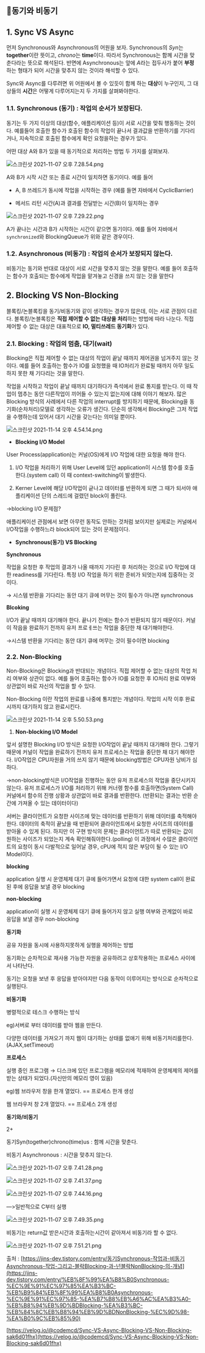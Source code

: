 ## 📍동기와 비동기

  

## 1. Sync VS Async

  

먼저 Synchronous와 Asynchronous의 어원을 보자. Synchronous의 *Syn*는 **together**이란 뜻이고, *chrono*는 **time**이다. 따라서 Synchronous는 함께 시간을 맞춘다라는 뜻으로 해석된다. 반면에 Asynchronous는 앞에 *A*라는 접두사가 붙어 **부정**하는 형태가 되어 시간을 맞추지 않는 것이라 해석할 수 있다.

  

Sync와 Async를 다루려면 위 어원에서 볼 수 있듯이 함께 하는 **대상**이 누구인지, 그 대상들의 **시간**은 어떻게 다루어지는지 두 가지를 살펴봐야한다.

  

### 1.1. Synchronous (동기) : 작업의 순서가 보장된다.

  

동기는 두 가지 이상의 대상(함수, 애플리케이션 등)이 서로 시간을 맞춰 행동하는 것이다. 예를들어 호출한 함수가 호출된 함수의 작업이 끝나서 결과값을 반환하기를 기다리거나, 지속적으로 호출된 함수에게 확인 요청을하는 경우가 있다.

  

어떤 대상 A와 B가 있을 때 동기적으로 처리하는 방법 두 가지를 살펴보자.

  

![스크린샷 2021-11-07 오후 7.28.54.png](https://s3.us-west-2.amazonaws.com/secure.notion-static.com/9fbfab04-0d07-425f-860f-764b5c2b2d00/%E1%84%89%E1%85%B3%E1%84%8F%E1%85%B3%E1%84%85%E1%85%B5%E1%86%AB%E1%84%89%E1%85%A3%E1%86%BA_2021-11-07_%E1%84%8B%E1%85%A9%E1%84%92%E1%85%AE_7.28.54.png?X-Amz-Algorithm=AWS4-HMAC-SHA256&X-Amz-Content-Sha256=UNSIGNED-PAYLOAD&X-Amz-Credential=AKIAT73L2G45EIPT3X45%2F20211225%2Fus-west-2%2Fs3%2Faws4_request&X-Amz-Date=20211225T073730Z&X-Amz-Expires=86400&X-Amz-Signature=19b0579aee0bd9d680a95b20068625ca36bc4f64b892016418126a04a6ba935d&X-Amz-SignedHeaders=host&response-content-disposition=filename%20%3D%22%25E1%2584%2589%25E1%2585%25B3%25E1%2584%258F%25E1%2585%25B3%25E1%2584%2585%25E1%2585%25B5%25E1%2586%25AB%25E1%2584%2589%25E1%2585%25A3%25E1%2586%25BA%25202021-11-07%2520%25E1%2584%258B%25E1%2585%25A9%25E1%2584%2592%25E1%2585%25AE%25207.28.54.png%22&x-id=GetObject)


  

A와 B가 시작 시간 또는 종료 시간이 일치하면 동기이다. 예를 들어

  

- A, B 쓰레드가 동시에 작업을 시작하는 경우 (예를 들면 자바에서 CyclicBarrier)

- 메서드 리턴 시간(A)과 결과를 전달받는 시간(B)이 일치하는 경우

![스크린샷 2021-11-07 오후 7.29.22.png](https://s3.us-west-2.amazonaws.com/secure.notion-static.com/aa10345e-b1f3-4553-aba0-c4059d600c94/%E1%84%89%E1%85%B3%E1%84%8F%E1%85%B3%E1%84%85%E1%85%B5%E1%86%AB%E1%84%89%E1%85%A3%E1%86%BA_2021-11-07_%E1%84%8B%E1%85%A9%E1%84%92%E1%85%AE_7.29.22.png?X-Amz-Algorithm=AWS4-HMAC-SHA256&X-Amz-Content-Sha256=UNSIGNED-PAYLOAD&X-Amz-Credential=AKIAT73L2G45EIPT3X45%2F20211225%2Fus-west-2%2Fs3%2Faws4_request&X-Amz-Date=20211225T073747Z&X-Amz-Expires=86400&X-Amz-Signature=1f3d63bdc44aa090beac92c5e12e3b0e492fa08ee655387d31cc86e5828ccd73&X-Amz-SignedHeaders=host&response-content-disposition=filename%20%3D%22%25E1%2584%2589%25E1%2585%25B3%25E1%2584%258F%25E1%2585%25B3%25E1%2584%2585%25E1%2585%25B5%25E1%2586%25AB%25E1%2584%2589%25E1%2585%25A3%25E1%2586%25BA%25202021-11-07%2520%25E1%2584%258B%25E1%2585%25A9%25E1%2584%2592%25E1%2585%25AE%25207.29.22.png%22&x-id=GetObject)

  

A가 끝나는 시간과 B가 시작하는 시간이 같으면 동기이다. 예를 들어 자바에서 `synchronized`와 BlockingQueue가 위와 같은 경우이다.

  

### 1.2. Asynchronous (비동기) : 작업의 순서가 보장되지 않는다.

  

비동기는 동기와 반대로 대상이 서로 시간을 맞추지 않는 것을 말한다. 예를 들어 호출하는 함수가 호출되는 함수에게 작업을 맡겨놓고 신경을 쓰지 않는 것을 말한다

  

## 2. Blocking VS Non-Blocking

  

블록킹/논블록킹을 동기/비동기와 같이 생각하는 경우가 많은데, 이는 서로 관점이 다르다. 블록킹/논블록킹은 **직접 제어할 수 없는 대상을 처리**하는 방법에 따라 나눈다. 직접 제어할 수 없는 대상은 대표적으로 **IO, 멀티쓰레드 동기화**가 있다.

  

### 2.1. Blocking : 작업의 멈춤, 대기(wait)

  

Blocking은 직접 제어할 수 없는 대상의 작업이 끝날 때까지 제어권을 넘겨주지 않는 것이다. 예를 들어 호출하는 함수가 IO를 요청했을 때 IO처리가 완료될 때까지 아무 일도 하지 못한 채 기다리는 것을 말한다.

  

작업을 시작하고 작업이 끝날 때까지 대기하다가 즉석에서 완료 통지를 받는다. 이 때 작업이 멈추는 동안 다른작업이 끼어들 수 있는지 없는지에 대해 이야기 해보자. 많은 Blocking 방식의 사례에서 다른 작업의 interrupt를 방지하기 때문에, Blocking을 동기화(순차처리)모델로 생각하는 오류가 생긴다. 단순히 생각해서 Blocking은 그저 작업을 수행하는데 있어서 대기 시간을 갖는다는 의미일 뿐이다.

  

![스크린샷 2021-11-14 오후 4.54.14.png](https://s3.us-west-2.amazonaws.com/secure.notion-static.com/2d716a85-dee6-43e9-91dd-331cc210d072/%E1%84%89%E1%85%B3%E1%84%8F%E1%85%B3%E1%84%85%E1%85%B5%E1%86%AB%E1%84%89%E1%85%A3%E1%86%BA_2021-11-14_%E1%84%8B%E1%85%A9%E1%84%92%E1%85%AE_4.54.14.png?X-Amz-Algorithm=AWS4-HMAC-SHA256&X-Amz-Content-Sha256=UNSIGNED-PAYLOAD&X-Amz-Credential=AKIAT73L2G45EIPT3X45%2F20211225%2Fus-west-2%2Fs3%2Faws4_request&X-Amz-Date=20211225T073801Z&X-Amz-Expires=86400&X-Amz-Signature=2150b0da411e56b89530d668b271b56690f92f3829cbfaa1c17a1cb1a6d46a52&X-Amz-SignedHeaders=host&response-content-disposition=filename%20%3D%22%25E1%2584%2589%25E1%2585%25B3%25E1%2584%258F%25E1%2585%25B3%25E1%2584%2585%25E1%2585%25B5%25E1%2586%25AB%25E1%2584%2589%25E1%2585%25A3%25E1%2586%25BA%25202021-11-14%2520%25E1%2584%258B%25E1%2585%25A9%25E1%2584%2592%25E1%2585%25AE%25204.54.14.png%22&x-id=GetObject)

  

-  **Blocking I/O Model**

  

User Process(application)는 커널(OS)에게 I/O 작업에 대한 요청을 해야 한다.

  

1. I/O 작업을 처리하기 위해 User Level에 있던 application이 시스템 함수를 호출한다.(system call) 이 때 context-switching이 발생한다.

2. Kerner Level에 해당 I/O작업이 긑나고 데이터를 반환하게 되면 그 때가 되서야 애플리케이션 단의 스레드에 걸렸던 block이 풀린다.

  

→blocking I/O 문제점?

  

애플리케이션 관점에서 보면 아무런 동작도 안하는 것처럼 보이지만 실제로는 커널에서 I/O작업을 수행하느라 block되어 있는 것이 문제점이다.

  

-  **Synchronous(동기) VS Blocking**

  

**Synchronous**

  

작업을 요청한 후 작업의 결과가 나올 때까지 기다린 후 처리하는 것으로 I/O 작업에 대한 readiness를 기다린다. 특정 I/O 작업을 하기 위한 준비가 되엇는지에 집중하는 것이다.

  

→ 시스템 반환을 기다리는 동안 대기 큐에 머무는 것이 필수가 아니면 synchronous

  

**Blcoking**

  

I/O가 끝날 때까지 대기해야 한다. 끝나기 전에는 함수가 반환되지 않기 때문이다. 커널이 작읍을 완료하기 전까지 유저 프로ㅔ쓰는 작업을 중단한 채 대기해야한다.

  

→시스템 반환을 기다리는 동안 대기 큐에 머무는 것이 필수이면 blocking

  

### 2.2. Non-Blocking

  

Non-Blocking은 Blocking과 반대되는 개념이다. 직접 제어할 수 없는 대상의 작업 처리 여부와 상관이 없다. 예를 들어 호출하는 함수가 IO를 요청한 후 IO처리 완료 여부와 상관없이 바로 자신의 작업을 할 수 있다.

  

Non-Blocking 이란 작업의 완료를 나중에 통지받는 개념이다. 작업의 시작 이후 완료시까지 대기하지 않고 완료시킨다.

  

![스크린샷 2021-11-14 오후 5.50.53.png](https://s3.us-west-2.amazonaws.com/secure.notion-static.com/bef423ad-67ba-41f2-bac0-7539c76493a0/%E1%84%89%E1%85%B3%E1%84%8F%E1%85%B3%E1%84%85%E1%85%B5%E1%86%AB%E1%84%89%E1%85%A3%E1%86%BA_2021-11-14_%E1%84%8B%E1%85%A9%E1%84%92%E1%85%AE_5.50.53.png?X-Amz-Algorithm=AWS4-HMAC-SHA256&X-Amz-Content-Sha256=UNSIGNED-PAYLOAD&X-Amz-Credential=AKIAT73L2G45EIPT3X45%2F20211225%2Fus-west-2%2Fs3%2Faws4_request&X-Amz-Date=20211225T073818Z&X-Amz-Expires=86400&X-Amz-Signature=c23af24d1d936183041b93e6b3ca2595cb9df07c93b1a3f0b0a83e774982cb8e&X-Amz-SignedHeaders=host&response-content-disposition=filename%20%3D%22%25E1%2584%2589%25E1%2585%25B3%25E1%2584%258F%25E1%2585%25B3%25E1%2584%2585%25E1%2585%25B5%25E1%2586%25AB%25E1%2584%2589%25E1%2585%25A3%25E1%2586%25BA%25202021-11-14%2520%25E1%2584%258B%25E1%2585%25A9%25E1%2584%2592%25E1%2585%25AE%25205.50.53.png%22&x-id=GetObject)

  

1.  **Non-blocking I/O Model**

  

앞서 설명한 Blocking I/O 방식은 요청한 I/O작업이 끝날 때까지 대기해야 한다. 그렇기 때문에 커널이 작업을 완료하기 전까지 유저 프로세스는 작업을 중단한 채 대기 해야한다. I/O작업은 CPU자원을 거의 쓰지 않기 때문에 blocking방법은 CPU자원 낭비가 심하다.

  

→non-blocking방식은 I/O작업을 진행하는 동안 유저 프로세스의 작업을 중단시키지 않는다. 유저 프로세스가 I/O를 처리하기 위해 커너렝 함수를 호출하면(System Call) 커널에서 함수의 진행 상황과 상관없이 바로 결과를 반환한다. (반환되는 결과는 반환 순간에 가져올 수 있는 데이터이다)

  

서버는 클라이언트가 요청한 사이즈에 맞는 데이터를 반환하기 위해 데이터를 축적해야 한다. 데이터의 축적이 끝났을 때 반환되어 클라이언트에서 요청한 사이즈의 데이터를 받아올 수 있게 된다. 하지만 이 구현 방식의 문제는 클라이언트가 따로 반환되는 값이 원하는 사이즈가 되었는지 계속 확인해줘야한다.(polling) 이 과정에서 수많은 클라이언트의 요청이 동시 다발적으로 일어날 경우, cPU에 적지 않은 부담이 될 수 있는 I/O Model이다.

  

**blocking**

  

application 실행 시 운영체제 대기 큐에 들어가면서 요청에 대한 system call이 완료 된 후에 응답을 보낼 경우 blocking

  

**non-blocking**

  

application이 실행 시 운영체제 대기 큐에 들어가지 않고 실행 여부와 관계없이 바로 응답을 보낼 경우 non-blocking

  

**동기화**

  

공유 자원을 동시에 사용하지못하게 실행을 제어하는 방법

  

동기화는 순차적으로 재사용 가능한 자원을 공유하려고 상호작용하는 프로세스 사이에서 나타난다.

  

동기는 요청을 보낸 후 응답을 받아야지만 다음 동작이 이루어지는 방식으로 순차적으로 실행된다.

  

**비동기화**

  

병렬적으로 테스크 수행하는 방식

  

eg)서버로 부터 데이터를 받아 웹을 만든다.

  

다양한 데이터를 가져오기 까지 웹이 대기하는 상태를 없애기 위해 비동기처리를한다.(AJAX,setTimeout)

  

**프로세스**

  

실행 중인 프로그램 → 디스크에 있던 프로그램을 메모리에 적재하여 운영체제의 제어를 받는 상태가 되었다.(자신만의 메모리 영이 있음)

  

eg)웹 브라우저 창을 한개 열었다. == 프로세스 한개 생성

  

웹 브라우저 창 2개 열었다. == 프로세스 2개 생성

  

**동기와/비동기**

  

2+

  

동기Syn(together)chrono(time)us : 함께 시간을 맞춘다.

  

비동기 Asynchronous : 시간을 맞추지 않는다.

  

![스크린샷 2021-11-07 오후 7.41.28.png](https://s3.us-west-2.amazonaws.com/secure.notion-static.com/1d1a2981-74ca-42e2-9b91-1da5f8d6fa3b/%E1%84%89%E1%85%B3%E1%84%8F%E1%85%B3%E1%84%85%E1%85%B5%E1%86%AB%E1%84%89%E1%85%A3%E1%86%BA_2021-11-07_%E1%84%8B%E1%85%A9%E1%84%92%E1%85%AE_7.41.28.png?X-Amz-Algorithm=AWS4-HMAC-SHA256&X-Amz-Content-Sha256=UNSIGNED-PAYLOAD&X-Amz-Credential=AKIAT73L2G45EIPT3X45%2F20211225%2Fus-west-2%2Fs3%2Faws4_request&X-Amz-Date=20211225T073832Z&X-Amz-Expires=86400&X-Amz-Signature=8fbb0a3d2ccb8026f099cbb965e1156092183f5a9532fb9895e657b68e2aa34d&X-Amz-SignedHeaders=host&response-content-disposition=filename%20%3D%22%25E1%2584%2589%25E1%2585%25B3%25E1%2584%258F%25E1%2585%25B3%25E1%2584%2585%25E1%2585%25B5%25E1%2586%25AB%25E1%2584%2589%25E1%2585%25A3%25E1%2586%25BA%25202021-11-07%2520%25E1%2584%258B%25E1%2585%25A9%25E1%2584%2592%25E1%2585%25AE%25207.41.28.png%22&x-id=GetObject)

  

![스크린샷 2021-11-07 오후 7.41.37.png](https://s3.us-west-2.amazonaws.com/secure.notion-static.com/093150e1-e1f5-46cd-acac-361abb01fd74/%E1%84%89%E1%85%B3%E1%84%8F%E1%85%B3%E1%84%85%E1%85%B5%E1%86%AB%E1%84%89%E1%85%A3%E1%86%BA_2021-11-07_%E1%84%8B%E1%85%A9%E1%84%92%E1%85%AE_7.41.37.png?X-Amz-Algorithm=AWS4-HMAC-SHA256&X-Amz-Content-Sha256=UNSIGNED-PAYLOAD&X-Amz-Credential=AKIAT73L2G45EIPT3X45%2F20211225%2Fus-west-2%2Fs3%2Faws4_request&X-Amz-Date=20211225T073846Z&X-Amz-Expires=86400&X-Amz-Signature=26a53b7274c873ad50d3c1f12803c0ce4bd8ef904d08fa5ab8574ded3718426a&X-Amz-SignedHeaders=host&response-content-disposition=filename%20%3D%22%25E1%2584%2589%25E1%2585%25B3%25E1%2584%258F%25E1%2585%25B3%25E1%2584%2585%25E1%2585%25B5%25E1%2586%25AB%25E1%2584%2589%25E1%2585%25A3%25E1%2586%25BA%25202021-11-07%2520%25E1%2584%258B%25E1%2585%25A9%25E1%2584%2592%25E1%2585%25AE%25207.41.37.png%22&x-id=GetObject)

  

![스크린샷 2021-11-07 오후 7.44.16.png](https://s3.us-west-2.amazonaws.com/secure.notion-static.com/4f4ab5c6-6976-4ad7-bf7f-e7c69a4ee740/%E1%84%89%E1%85%B3%E1%84%8F%E1%85%B3%E1%84%85%E1%85%B5%E1%86%AB%E1%84%89%E1%85%A3%E1%86%BA_2021-11-07_%E1%84%8B%E1%85%A9%E1%84%92%E1%85%AE_7.44.16.png?X-Amz-Algorithm=AWS4-HMAC-SHA256&X-Amz-Content-Sha256=UNSIGNED-PAYLOAD&X-Amz-Credential=AKIAT73L2G45EIPT3X45%2F20211225%2Fus-west-2%2Fs3%2Faws4_request&X-Amz-Date=20211225T073855Z&X-Amz-Expires=86400&X-Amz-Signature=2c50ee8ac8cdcc263672b0cb0c61923100dc6650b9c40bf10d3a18580c646786&X-Amz-SignedHeaders=host&response-content-disposition=filename%20%3D%22%25E1%2584%2589%25E1%2585%25B3%25E1%2584%258F%25E1%2585%25B3%25E1%2584%2585%25E1%2585%25B5%25E1%2586%25AB%25E1%2584%2589%25E1%2585%25A3%25E1%2586%25BA%25202021-11-07%2520%25E1%2584%258B%25E1%2585%25A9%25E1%2584%2592%25E1%2585%25AE%25207.44.16.png%22&x-id=GetObject)

  

—>일반적으로 C부터 실행

  

![스크린샷 2021-11-07 오후 7.49.35.png](https://s3.us-west-2.amazonaws.com/secure.notion-static.com/b1dda359-8b54-4ea8-b09e-a2f1d0c94421/%E1%84%89%E1%85%B3%E1%84%8F%E1%85%B3%E1%84%85%E1%85%B5%E1%86%AB%E1%84%89%E1%85%A3%E1%86%BA_2021-11-07_%E1%84%8B%E1%85%A9%E1%84%92%E1%85%AE_7.49.35.png?X-Amz-Algorithm=AWS4-HMAC-SHA256&X-Amz-Content-Sha256=UNSIGNED-PAYLOAD&X-Amz-Credential=AKIAT73L2G45EIPT3X45%2F20211225%2Fus-west-2%2Fs3%2Faws4_request&X-Amz-Date=20211225T073906Z&X-Amz-Expires=86400&X-Amz-Signature=14c08187553d110fe2219eeb4962591da149873ac22ee0ebef52c5425a88240b&X-Amz-SignedHeaders=host&response-content-disposition=filename%20%3D%22%25E1%2584%2589%25E1%2585%25B3%25E1%2584%258F%25E1%2585%25B3%25E1%2584%2585%25E1%2585%25B5%25E1%2586%25AB%25E1%2584%2589%25E1%2585%25A3%25E1%2586%25BA%25202021-11-07%2520%25E1%2584%258B%25E1%2585%25A9%25E1%2584%2592%25E1%2585%25AE%25207.49.35.png%22&x-id=GetObject)

  

비동기는 return값 받은시간과 호출하는시간이 같아져서 비동기라 할 수 없다.

  

![스크린샷 2021-11-07 오후 7.51.21.png](https://s3.us-west-2.amazonaws.com/secure.notion-static.com/356b8a9c-cd92-4b6c-a188-7ea35d036da3/%E1%84%89%E1%85%B3%E1%84%8F%E1%85%B3%E1%84%85%E1%85%B5%E1%86%AB%E1%84%89%E1%85%A3%E1%86%BA_2021-11-07_%E1%84%8B%E1%85%A9%E1%84%92%E1%85%AE_7.51.21.png?X-Amz-Algorithm=AWS4-HMAC-SHA256&X-Amz-Content-Sha256=UNSIGNED-PAYLOAD&X-Amz-Credential=AKIAT73L2G45EIPT3X45%2F20211225%2Fus-west-2%2Fs3%2Faws4_request&X-Amz-Date=20211225T073915Z&X-Amz-Expires=86400&X-Amz-Signature=0608fef282f5b0d01509547756acfba26ff6ddd73476a446bf87e8673725a2ca&X-Amz-SignedHeaders=host&response-content-disposition=filename%20%3D%22%25E1%2584%2589%25E1%2585%25B3%25E1%2584%258F%25E1%2585%25B3%25E1%2584%2585%25E1%2585%25B5%25E1%2586%25AB%25E1%2584%2589%25E1%2585%25A3%25E1%2586%25BA%25202021-11-07%2520%25E1%2584%258B%25E1%2585%25A9%25E1%2584%2592%25E1%2585%25AE%25207.51.21.png%22&x-id=GetObject)

  

출처 : [https://jins-dev.tistory.com/entry/동기Synchronous-작업과-비동기Asynchronous-작업-그리고-블락Blocking-과-넌블락NonBlocking-의-개념](https://jins-dev.tistory.com/entry/%EB%8F%99%EA%B8%B0Synchronous-%EC%9E%91%EC%97%85%EA%B3%BC-%EB%B9%84%EB%8F%99%EA%B8%B0Asynchronous-%EC%9E%91%EC%97%85-%EA%B7%B8%EB%A6%AC%EA%B3%A0-%EB%B8%94%EB%9D%BDBlocking-%EA%B3%BC-%EB%84%8C%EB%B8%94%EB%9D%BDNonBlocking-%EC%9D%98-%EA%B0%9C%EB%85%90)

  

[https://velog.io/@codemcd/Sync-VS-Async-Blocking-VS-Non-Blocking-sak6d01fhx](https://velog.io/@codemcd/Sync-VS-Async-Blocking-VS-Non-Blocking-sak6d01fhx)
